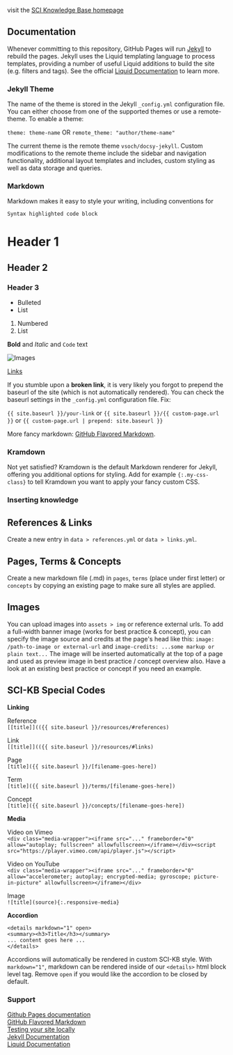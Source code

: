 visit the [SCI Knowledge Base homepage](https://visualengineers.github.io/sci-knowledge-base/)

## Documentation

Whenever committing to this repository, GitHub Pages will run [Jekyll](https://jekyllrb.com/docs/) to rebuild the pages. Jekyll uses the Liquid templating language to process templates, providing a number of useful Liquid additions to build the site (e.g. filters and tags). See the official [Liquid Documentation](https://shopify.github.io/liquid/basics/introduction/) to learn more.

### Jekyll Theme

The name of the theme is stored in the Jekyll `_config.yml` configuration file. You can either choose from one of the supported themes or use a remote-theme. To enable a theme:

`theme: theme-name` OR `remote_theme: "author/theme-name"`

The current theme is the remote theme `vsoch/docsy-jekyll`. Custom modifications to the remote theme include the sidebar and navigation functionality, additional layout templates and includes, custom styling as well as data storage and queries.

### Markdown

Markdown makes it easy to style your writing, including conventions for 

```markdown
Syntax highlighted code block
```

# Header 1
## Header 2
### Header 3

- Bulleted
- List

1. Numbered
2. List

**Bold** and _Italic_ and `Code` text

![Images](https://encrypted-tbn0.gstatic.com/images?q=tbn%3AANd9GcSG5V-M6OvkJBvdLyY-zUSFBii4qqR9f5O7HWq4GAygHFZ5sjxm)

[Links](url) 

If you stumble upon a **broken link**, it is very likely you forgot to prepend the baseurl of the site (which is not automatically rendered). You can check the baseurl settings in the `_config.yml` configuration file. Fix: 

`{{ site.baseurl }}/your-link` or `{{ site.baseurl }}/{{ custom-page.url }}` or `{{ custom-page.url | prepend: site.baseurl }}`

More fancy markdown: [GitHub Flavored Markdown](https://guides.github.com/features/mastering-markdown/).

### Kramdown

Not yet satisfied? Kramdown is the default Markdown renderer for Jekyll, offering you additional options for styling. Add for example `{:.my-css-class}` to tell Kramdown you want to apply your fancy custom CSS.

### Inserting knowledge

## References & Links

Create a new entry in `data > references.yml` or `data > links.yml`. 

## Pages, Terms & Concepts

Create a new markdown file (.md) in `pages`, `terms` (place under first letter) or `concepts` by copying an existing page to make sure all styles are applied.

## Images

You can upload images into `assets > img` or reference external urls. 
To add a full-width banner image (works for best practice & concept), you can specify the image source and credits at the page's head like this: `image: /path-to-image or external-url` and `image-credits: ...some markup or plain text...` The image will be inserted automatically at the top of a page and used as preview image in best practice / concept overview also. Have a look at an existing best practice or concept if you need an example.

## SCI-KB Special Codes

**Linking**

Reference  
`[[title]](({{ site.baseurl }}/resources/#references)`

Link  
`[[title]](({{ site.baseurl }}/resources/#links)`

Page  
`[title]({{ site.baseurl }}/[filename-goes-here])`

Term  
`[title]({{ site.baseurl }}/terms/[filename-goes-here])`

Concept  
`[title]({{ site.baseurl }}/concepts/[filename-goes-here])`

**Media**

Video on Vimeo   
`<div class="media-wrapper"><iframe src="..." frameborder="0" allow="autoplay; fullscreen" allowfullscreen></iframe></div><script src="https://player.vimeo.com/api/player.js"></script>`

Video on YouTube  
`<div class="media-wrapper"><iframe src="..." frameborder="0" allow="accelerometer; autoplay; encrypted-media; gyroscope; picture-in-picture" allowfullscreen></iframe></div>`

Image  
`![title](source){:.responsive-media}`

**Accordion**
     
`<details markdown="1" open>`  
`<summary><h3>Title</h3></summary>`  
`... content goes here ...`  
`</details>`

Accordions will automatically be rendered in custom SCI-KB style. With `markdown="1"`, markdown can be rendered inside of our `<details>` html block level tag. Remove `open` if you would like the accordion to be closed by default.

### Support

 [Github Pages documentation](https://help.github.com/categories/github-pages-basics/)  
 [GitHub Flavored Markdown](https://guides.github.com/features/mastering-markdown/)  
 [Testing your site locally](https://kbroman.org/simple_site/pages/local_test.html)    
 [Jekyll Documentation](https://jekyllrb.com/docs/)     
 [Liquid Documentation](https://shopify.github.io/liquid/basics/introduction/)  
